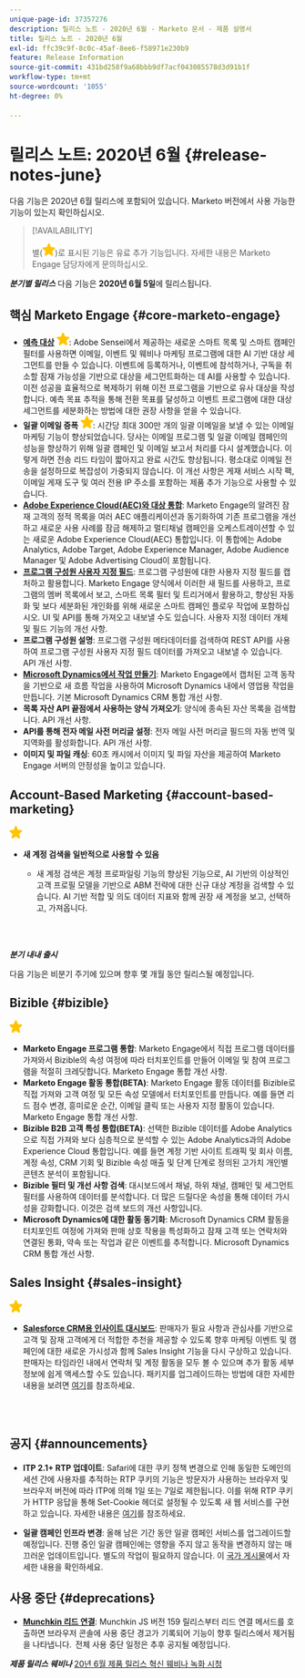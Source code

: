 ```yaml
---
unique-page-id: 37357276
description: 릴리스 노트 - 2020년 6월 - Marketo 문서 - 제품 설명서
title: 릴리스 노트 - 2020년 6월
exl-id: ffc39c9f-8c0c-45af-8ee6-f58971e230b9
feature: Release Information
source-git-commit: 431bd258f9a68bbb9df7acf043085578d3d91b1f
workflow-type: tm+mt
source-wordcount: '1055'
ht-degree: 0%

---
```


# 릴리스 노트: 2020년 6월 {#release-notes-june}

다음 기능은 2020년 6월 릴리스에 포함되어 있습니다. Marketo 버전에서 사용 가능한 기능이 있는지 확인하십시오.

>[!AVAILABILITY]
>
>별(![](assets/yellow-star.png))로 표시된 기능은 유료 추가 기능입니다. 자세한 내용은 Marketo Engage 담당자에게 문의하십시오.

**_분기별 릴리스_** 다음 기능은 **2020년 6월 5일**&#x200B;에 릴리스됩니다.

## 핵심 Marketo Engage {#core-marketo-engage}

* **[예측 대상](https://experienceleague.adobe.com/docs/marketo/sky/predictive-audiences/getting-started-with-predictive-audiences.html?lang=ko#predictive-audiences)** ![(별)](assets/yellow-star.png): Adobe Sensei에서 제공하는 새로운 스마트 목록 및 스마트 캠페인 필터를 사용하면 이메일, 이벤트 및 웨비나 마케팅 프로그램에 대한 AI 기반 대상 세그먼트를 만들 수 있습니다. 이벤트에 등록하거나, 이벤트에 참석하거나, 구독을 취소할 잠재 가능성을 기반으로 대상을 세그먼트화하는 데 AI를 사용할 수 있습니다. 이전 성공을 효율적으로 복제하기 위해 이전 프로그램을 기반으로 유사 대상을 작성합니다. 예측 목표 추적을 통해 전환 목표를 달성하고 이벤트 프로그램에 대한 대상 세그먼트를 세분화하는 방법에 대한 권장 사항을 얻을 수 있습니다.
* **일괄 이메일 증폭** ![(별)](assets/yellow-star.png): 시간당 최대 300만 개의 일괄 이메일을 보낼 수 있는 이메일 마케팅 기능이 향상되었습니다. 당사는 이메일 프로그램 및 일괄 이메일 캠페인의 성능을 향상하기 위해 일괄 캠페인 및 이메일 보고서 처리를 다시 설계했습니다. 이렇게 하면 전송 리드 타임이 짧아지고 완료 시간도 향상됩니다. 평소대로 이메일 전송을 설정하므로 복잡성이 가중되지 않습니다. 이 개선 사항은 게재 서비스 시작 팩, 이메일 게재 도구 및 여러 전용 IP 주소를 포함하는 제품 추가 기능으로 사용할 수 있습니다.
* **[Adobe Experience Cloud(AEC)와 대상 통합](/help/marketo/product-docs/core-marketo-concepts/smart-lists-and-static-lists/static-lists/send-a-list-to-adobe-experience-cloud.md)**: Marketo Engage의 알려진 잠재 고객의 정적 목록을 여러 AEC 애플리케이션과 동기화하여 기존 프로그램을 개선하고 새로운 사용 사례를 잠금 해제하고 멀티채널 캠페인을 오케스트레이션할 수 있는 새로운 Adobe Experience Cloud(AEC) 통합입니다. 이 통합에는 Adobe Analytics, Adobe Target, Adobe Experience Manager, Adobe Audience Manager 및 Adobe Advertising Cloud이 포함됩니다.
* **[프로그램 구성원 사용자 지정 필드](/help/marketo/product-docs/core-marketo-concepts/programs/working-with-programs/program-member-custom-fields.md)**: 프로그램 구성원에 대한 사용자 지정 필드를 캡처하고 활용합니다. Marketo Engage 양식에서 이러한 새 필드를 사용하고, 프로그램의 멤버 목록에서 보고, 스마트 목록 필터 및 트리거에서 활용하고, 향상된 자동화 및 보다 세분화된 개인화를 위해 새로운 스마트 캠페인 플로우 작업에 포함하십시오. UI 및 API를 통해 가져오고 내보낼 수도 있습니다. 사용자 지정 데이터 개체 및 필드 기능의 개선 사항.
* **프로그램 구성원 설명**: 프로그램 구성원 메타데이터를 검색하여 REST API를 사용하여 프로그램 구성원 사용자 지정 필드 데이터를 가져오고 내보낼 수 있습니다. API 개선 사항.
* **[Microsoft Dynamics에서 작업 만들기](/help/marketo/product-docs/core-marketo-concepts/smart-campaigns/microsoft-dynamics-flow-actions/create-task-in-microsoft.md)**: Marketo Engage에서 캡처된 고객 동작을 기반으로 새 흐름 작업을 사용하여 Microsoft Dynamics 내에서 영업용 작업을 만듭니다. 기본 Microsoft Dynamics CRM 통합 개선 사항.
* **목록 자산 API 끝점에서 사용하는 양식 가져오기**: 양식에 종속된 자산 목록을 검색합니다. API 개선 사항.
* **API를 통해 전자 메일 사전 머리글 설정**: 전자 메일 사전 머리글 필드의 자동 번역 및 지역화를 활성화합니다. API 개선 사항.
* **이미지 및 파일 캐싱**: 60초 캐시에서 이미지 및 파일 자산을 제공하여 Marketo Engage 서버의 안정성을 높이고 있습니다.

## Account-Based Marketing {#account-based-marketing}

![(별)](assets/yellow-star.png)

* **새 계정 검색을 일반적으로 사용할 수 있음**

   * 새 계정 검색은 계정 프로파일링 기능의 향상된 기능으로, AI 기반의 이상적인 고객 프로필 모델을 기반으로 ABM 전략에 대한 신규 대상 계정을 검색할 수 있습니다. AI 기반 적합 및 의도 데이터 지표와 함께 권장 새 계정을 보고, 선택하고, 가져옵니다.

<br> 

**_분기 내내 출시_**

다음 기능은 비분기 주기에 있으며 향후 몇 개월 동안 릴리스될 예정입니다.

## Bizible {#bizible}

![(별)](assets/yellow-star.png)

* **Marketo Engage 프로그램 통합**: Marketo Engage에서 직접 프로그램 데이터를 가져와서 Bizible의 속성 여정에 따라 터치포인트를 만들어 이메일 및 참여 프로그램을 적절히 크레딧합니다. Marketo Engage 통합 개선 사항.
* **Marketo Engage 활동 통합(BETA)**: Marketo Engage 활동 데이터를 Bizible로 직접 가져와 고객 여정 및 모든 속성 모델에서 터치포인트를 만듭니다. 예를 들면 리드 점수 변경, 흥미로운 순간, 이메일 클릭 또는 사용자 지정 활동이 있습니다. Marketo Engage 통합 개선 사항.
* **Bizible B2B 고객 특성 통합(BETA)**: 선택한 Bizible 데이터를 Adobe Analytics으로 직접 가져와 보다 심층적으로 분석할 수 있는 Adobe Analytics과의 Adobe Experience Cloud 통합입니다. 예를 들면 계정 기반 사이트 트래픽 및 회사 이름, 계정 속성, CRM 기회 및 Bizible 속성 매출 및 단계 단계로 정의된 고가치 개인별 콘텐츠 분석이 포함됩니다.
* **Bizible 필터 및 개선 사항 검색**: 대시보드에서 채널, 하위 채널, 캠페인 및 세그먼트 필터를 사용하여 데이터를 분석합니다. 더 많은 드릴다운 속성을 통해 데이터 가시성을 강화합니다. 이것은 검색 보드의 개선 사항입니다.
* **Microsoft Dynamics에 대한 활동 동기화**: Microsoft Dynamics CRM 활동을 터치포인트 여정에 가져와 판매 상호 작용을 특성화하고 잠재 고객 또는 연락처와 연결된 통화, 약속 또는 작업과 같은 이벤트를 추적합니다. Microsoft Dynamics CRM 통합 개선 사항.

## Sales Insight {#sales-insight}

![(별)](assets/yellow-star.png)

* **[Salesforce CRM용 인사이트 대시보드](/help/marketo/product-docs/marketo-sales-insight/msi-for-salesforce/features/insights-dashboard-feature-overview.md)**: 판매자가 필요 사항과 관심사를 기반으로 고객 및 잠재 고객에게 더 적합한 추천을 제공할 수 있도록 향후 마케팅 이벤트 및 캠페인에 대한 새로운 가시성과 함께 Sales Insight 기능을 다시 구상하고 있습니다. 판매자는 타임라인 내에서 연락처 및 계정 활동을 모두 볼 수 있으며 추가 활동 세부 정보에 쉽게 액세스할 수도 있습니다. 패키지를 업그레이드하는 방법에 대한 자세한 내용을 보려면 [여기](/help/marketo/product-docs/marketo-sales-insight/msi-for-salesforce/configuration/configuration-for-existing-customers.md)를 참조하세요.

<br> 

## 공지 {#announcements}

* **ITP 2.1+ RTP 업데이트**: Safari에 대한 쿠키 정책 변경으로 인해 동일한 도메인의 세션 간에 사용자를 추적하는 RTP 쿠키의 기능은 방문자가 사용하는 브라우저 및 브라우저 버전에 따라 ITP에 의해 1일 또는 7일로 제한됩니다. 이를 위해 RTP 쿠키가 HTTP 응답을 통해 Set-Cookie 헤더로 설정될 수 있도록 새 웹 서비스를 구현하고 있습니다. 자세한 내용은 [여기](https://nation.marketo.com/t5/Knowledgebase/Browser-Cookie-Updates-How-Marketo-RTP-Is-Affected/ta-p/299603)를 참조하세요.

* **일괄 캠페인 인프라 변경**: 올해 남은 기간 동안 일괄 캠페인 서비스를 업그레이드할 예정입니다. 진행 중인 일괄 캠페인에는 영향을 주지 않고 동작을 변경하지 않는 매끄러운 업데이트입니다. 별도의 작업이 필요하지 않습니다. 이 [국가 게시물](https://nation.marketo.com/t5/Product-Documents/Batch-Campaign-Processing-Infrastructure-Update/ta-p/301374)에서 자세한 내용을 확인하세요.

## 사용 중단 {#deprecations}

* **[Munchkin 리드 연결](https://developers.marketo.com/blog/deprecation-of-munchkin-associate-lead-method/)**: Munchkin JS 버전 159 릴리스부터 리드 연결 메서드를 호출하면 브라우저 콘솔에 사용 중단 경고가 기록되어 기능이 향후 릴리스에서 제거됨을 나타냅니다.  전체 사용 중단 일정은 추후 공지될 예정입니다.

**_제품 릴리스 웨비나_** [20년 6월 제품 릴리스 혁신 웨비나 녹화 시청](https://engage.marketo.com/June-Release-2020-On-Demand.html)
